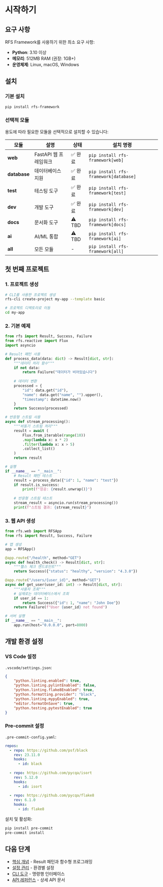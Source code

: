 # 시작하기

## 요구 사항

RFS Framework를 사용하기 위한 최소 요구 사항:

- **Python**: 3.10 이상
- **메모리**: 512MB RAM (권장: 1GB+)
- **운영체제**: Linux, macOS, Windows

## 설치

### 기본 설치

```bash
pip install rfs-framework
```

### 선택적 모듈

용도에 따라 필요한 모듈을 선택적으로 설치할 수 있습니다:

| 모듈 | 설명 | 상태 | 설치 명령 |
|------|------|------|-----------|
| **web** | FastAPI 웹 프레임워크 | ✅ 완료 | `pip install rfs-framework[web]` |
| **database** | 데이터베이스 지원 | ✅ 완료 | `pip install rfs-framework[database]` |
| **test** | 테스팅 도구 | ✅ 완료 | `pip install rfs-framework[test]` |
| **dev** | 개발 도구 | ✅ 완료 | `pip install rfs-framework[dev]` |
| **docs** | 문서화 도구 | ⚠️ TBD | `pip install rfs-framework[docs]` |
| **ai** | AI/ML 통합 | ⚠️ TBD | `pip install rfs-framework[ai]` |
| **all** | 모든 모듈 | - | `pip install rfs-framework[all]` |

## 첫 번째 프로젝트

### 1. 프로젝트 생성

```bash
# CLI를 사용한 프로젝트 생성
rfs-cli create-project my-app --template basic

# 프로젝트 디렉토리로 이동
cd my-app
```

### 2. 기본 예제

```python title="app.py"
from rfs import Result, Success, Failure
from rfs.reactive import Flux
import asyncio

# Result 패턴 사용
def process_data(data: dict) -> Result[dict, str]:
    """데이터 처리 함수"""
    if not data:
        return Failure("데이터가 비어있습니다")
    
    # 데이터 변환
    processed = {
        "id": data.get("id"),
        "name": data.get("name", "").upper(),
        "timestamp": datetime.now()
    }
    return Success(processed)

# 반응형 스트림 사용
async def stream_processing():
    """비동기 스트림 처리"""
    result = await (
        Flux.from_iterable(range(10))
        .map(lambda x: x * 2)
        .filter(lambda x: x > 5)
        .collect_list()
    )
    return result

# 실행
if __name__ == "__main__":
    # Result 패턴 테스트
    result = process_data({"id": 1, "name": "test"})
    if result.is_success:
        print(f"성공: {result.unwrap()}")
    
    # 반응형 스트림 테스트
    stream_result = asyncio.run(stream_processing())
    print(f"스트림 결과: {stream_result}")
```

### 3. 웹 API 생성

```python title="web_app.py"
from rfs.web import RFSApp
from rfs import Result, Success, Failure

# 앱 생성
app = RFSApp()

@app.route("/health", method="GET")
async def health_check() -> Result[dict, str]:
    """헬스 체크 엔드포인트"""
    return Success({"status": "healthy", "version": "4.3.0"})

@app.route("/users/{user_id}", method="GET")
async def get_user(user_id: int) -> Result[dict, str]:
    """사용자 조회"""
    # 실제로는 데이터베이스에서 조회
    if user_id == 1:
        return Success({"id": 1, "name": "John Doe"})
    return Failure(f"User {user_id} not found")

# 서버 실행
if __name__ == "__main__":
    app.run(host="0.0.0.0", port=8000)
```

## 개발 환경 설정

### VS Code 설정

`.vscode/settings.json`:

```json
{
    "python.linting.enabled": true,
    "python.linting.pylintEnabled": false,
    "python.linting.flake8Enabled": true,
    "python.formatting.provider": "black",
    "python.linting.mypyEnabled": true,
    "editor.formatOnSave": true,
    "python.testing.pytestEnabled": true
}
```

### Pre-commit 설정

`.pre-commit-config.yaml`:

```yaml
repos:
  - repo: https://github.com/psf/black
    rev: 23.11.0
    hooks:
      - id: black
  
  - repo: https://github.com/pycqa/isort
    rev: 5.12.0
    hooks:
      - id: isort
  
  - repo: https://github.com/pycqa/flake8
    rev: 6.1.0
    hooks:
      - id: flake8
```

설치 및 활성화:

```bash
pip install pre-commit
pre-commit install
```

## 다음 단계

- [핵심 개념](01-core-patterns.md) - Result 패턴과 함수형 프로그래밍
- [설정 관리](03-configuration.md) - 환경별 설정
- [CLI 도구](14-cli-interface.md) - 명령행 인터페이스
- [API 레퍼런스](api/index.md) - 상세 API 문서